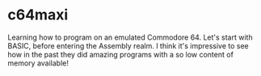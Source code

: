 # c64maxi
Learning how to program on an emulated Commodore 64.
Let's start with BASIC, before entering the Assembly realm.
I think it's impressive to see how in the past they did amazing
programs with a so low content of memory available!
